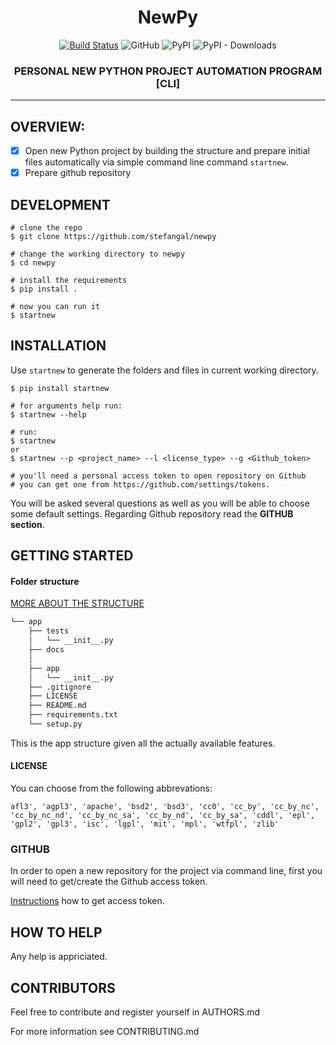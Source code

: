 <h1 align="center"> NewPy </h1>

<div align="center"> 

[![Build Status](https://travis-ci.com/stefangal/newpy.svg?branch=master)](https://travis-ci.com/stefangal/newpy)
![GitHub](https://img.shields.io/github/license/stefangal/newpy)
![PyPI](https://img.shields.io/pypi/v/startnew)
![PyPI - Downloads](https://img.shields.io/pypi/dw/startnew)
 
 </div>

<h3 align="center"> 
PERSONAL NEW PYTHON PROJECT AUTOMATION PROGRAM [CLI]
</h3>

<hr>

## OVERVIEW: ##
- [x] Open new Python project by building the structure and prepare initial files automatically via simple command line command ```startnew```. 
- [x] Prepare github repository
## DEVELOPMENT ##

```
# clone the repo
$ git clone https://github.com/stefangal/newpy

# change the working directory to newpy
$ cd newpy

# install the requirements
$ pip install .

# now you can run it
$ startnew
```


## INSTALLATION ##

Use ```startnew```  to generate the folders and files in current working directory.

```code
$ pip install startnew

# for arguments help run:
$ startnew --help

# run:
$ startnew
or
$ startnew --p <project_name> --l <license_type> --g <Github_token>

# you'll need a personal access token to open repository on Github
# you can get one from https://github.com/settings/tokens.
```
You will be asked several questions as well as you will be able to choose some default settings.
Regarding Github repository read the **GITHUB section**.

## GETTING STARTED ##


#### Folder structure
[MORE ABOUT THE STRUCTURE](https://docs.python-guide.org/writing/structure/)

```bash
└── app
    ├── tests
    │   └── __init__.py
    ├── docs
    │    
    ├── app
    │   └── __init__.py
    ├── .gitignore
    ├── LICENSE
    ├── README.md
    ├── requirements.txt
    └── setup.py
```
This is the app structure given all the actually available features.
   
#### LICENSE

You can choose from the following abbrevations:
```table
afl3', 'agpl3', 'apache', 'bsd2', 'bsd3', 'cc0', 'cc_by', 'cc_by_nc',
'cc_by_nc_nd', 'cc_by_nc_sa', 'cc_by_nd', 'cc_by_sa', 'cddl', 'epl', 
'gpl2', 'gpl3', 'isc', 'lgpl', 'mit', 'mpl', 'wtfpl', 'zlib'
```

### GITHUB

In order to open a new repository for the project via command line, first you will need to
get/create the Github access token. 

[Instructions](https://docs.github.com/en/free-pro-team@latest/github/authenticating-to-github/creating-a-personal-access-token) how to get access token.

## HOW TO HELP ##

Any help is appriciated.

## CONTRIBUTORS ##

Feel free to contribute and register yourself in AUTHORS.md

For more information see CONTRIBUTING.md

